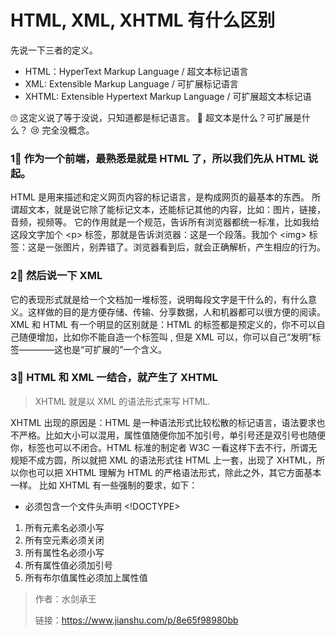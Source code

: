 # HTML, XML, XHTML 有什么区别
先说一下三者的定义。

- HTML：HyperText Markup Language / 超文本标记语言
- XML: Extensible Markup Language / 可扩展标记语言
- XHTML: Extensible Hypertext Markup Language / 可扩展超文本标记语

🙄️ 这定义说了等于没说，只知道都是标记语言。
🤔 超文本是什么？可扩展是什么？
😢 完全没概念。

### 1⃣️ 作为一个前端，最熟悉是就是 HTML 了，所以我们先从 HTML 说起。
HTML 是用来描述和定义网页内容的标记语言，是构成网页的最基本的东西。
所谓超文本，就是说它除了能标记文本，还能标记其他的内容，比如：图片，链接，音频，视频等。
它的作用就是一个规范，告诉所有浏览器都统一标准，比如我给这段文字加个 \<p> 标签，那就是告诉浏览器：这是一个段落。我加个 \<img> 标签：这是一张图片，别弄错了。浏览器看到后，就会正确解析，产生相应的行为。

### 2⃣️ 然后说一下 XML
它的表现形式就是给一个文档加一堆标签，说明每段文字是干什么的，有什么意义。这样做的目的是方便存储、传输、分享数据，人和机器都可以很方便的阅读。XML 和 HTML 有一个明显的区别就是：HTML 的标签都是预定义的，你不可以自己随便增加，比如你不能自造一个标签叫 <love>, 但是 XML 可以，你可以自己“发明”标签————这也是“可扩展的”一个含义。

### 3⃣️ HTML 和 XML 一结合，就产生了 XHTML
> XHTML 就是以 XML 的语法形式来写 HTML.

XHTML 出现的原因是：HTML 是一种语法形式比较松散的标记语言，语法要求也不严格。比如大小可以混用，属性值随便你加不加引号，单引号还是双引号也随便你，标签也可以不闭合。HTML 标准的制定者 W3C 一看这样下去不行，所谓无规矩不成方圆，所以就把 XML 的语法形式往 HTML 上一套，出现了 XHTML，所以你也可以把 XHTML 理解为 HTML 的严格语法形式，除此之外，其它方面基本一样。
比如 XHTML 有一些强制的要求，如下：

- 必须包含一个文件头声明 <!DOCTYPE>

1. 所有元素名必须小写
2. 所有空元素必须关闭
3. 所有属性名必须小写
4. 所有属性值必须加引号
5. 所有布尔值属性必须加上属性值

> 作者：水剑承王
> 
> 链接：https://www.jianshu.com/p/8e65f98980bb
